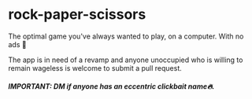 # rock-paper-scissors

The optimal game you've always wanted to play, on a computer. With no ads 🥳 

The app is in need of a revamp and anyone unoccupied who is willing to remain wageless is welcome to submit a pull request. 

##### IMPORTANT: DM if anyone has an eccentric clickbait name🔥.
